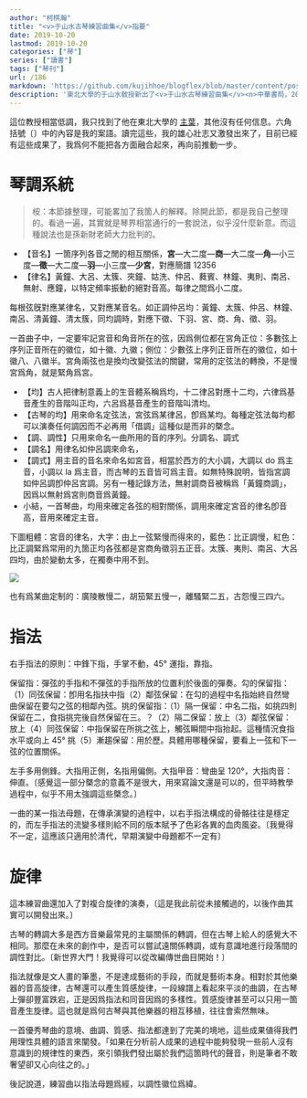 ```yaml
---
author: "柯棋瀚"
title: "<v>于山水古琴練習曲集</v>指要"
date: 2019-10-20
lastmod: 2019-10-20
categories: ["琴"]
series: ["讀書"]
tags: ["琴刊"]
url: /186
markdown: 'https://github.com/kujihhoe/blogflex/blob/master/content/post/186于山水.md'
description: '東北大學的于山水敎授新出了<v>于山水古琴練習曲集</v><n>中華書局，2018 年 11 月</n>，把前言槩括一下發上來，沒買書或者沒時間看的琴友可以看看這篇。'
---
```


這位教授相當低調，我只找到了他在東北大學的 [主葉](https://cssh.northeastern.edu/people/faculty/shuishan-yu/)，其他沒有任何信息。六角括號〔〕中的內容是我的案語。讀完這些，我的雄心壯志又激發出來了，目前已經有這些成果了，我爲何不能把各方面融合起來，再向前推動一步。

# 琴調系統

> 桉：本節據整理，可能畧加了我箇人的解釋。除開此節，都是我自己整理的。看過一遍，其實就是琴界相當通行的一套說法，似乎沒什麼新意。而這種說法也是孫新財老師大力批判的。

- 【音名】一箇序列各音之閒的相互關係，**宮**—<n>大二度</n>—**商**—<n>大二度</n>—**角**—<n>小三度</n>—**徵**—<n>大二度</n>—**羽**—<n>小三度</n>—**少宮**，對應簡譜 12356
- 【律名】黃鐘、大呂、太簇、夾鐘、姑洗、仲呂、蕤賓、林鐘、夷則、南呂、無射、應鐘，以特定頻率振動的絕對音高。每律之間爲小二度。

每根弦旣對應某律名，又對應某音名。如正調仲呂均：黃鐘、太簇、仲呂、林鐘、南呂、清黃鐘、清太簇，同均調時，對應下徵、下羽、宮、商、角、徵、羽。

一首曲子中，一定要牢記宮音和角音所在的弦，因爲側位都在宮角<n>正位：多數弦上序列正音所在的徽位，如十徽、九徽；側位：少數弦上序列正音所在的徽位，如十徽八、八徽半</n>。宮角兩弦也是換均<n>改變弦法</n>的關鍵，常用的定弦法的轉換，不是慢宮爲角，就是緊角爲宮。

- 【均】古人把律制意義上的生音體系稱爲均，十二律呂對應十二均，六律爲基音產生的音階叫正均，六呂爲基音產生的音階叫清均。
- 【古琴的均】用來命名定弦法，宮弦爲某律呂，卽爲某均。每種定弦法<n>每均</n>都可以演奏任何調<n>因而不必再用「借調」這種似是而非的槩念</n>。
- 【調、調性】只用來命名一曲所用的音的序列。分調名、調式
- 【調名】用律名<n>如仲呂調</n>來命名，
- 【調式】用主音的音名來命名<n>如宮音</n>，相當於西方的大小調，大調以 do 爲主音，小調以 la 爲主音，而古琴的五音皆可爲主音。如無特殊說明，皆指宮調<n>如仲呂調卽仲呂宮調。另有一種記錄方法，無射調商音被稱爲「黃鐘商調」，因爲以無射爲宮則商音爲黃鐘</n>。
- 小結，一首琴曲，均用來確定各弦的相對關係，調用來確定宮音的律名<n>卽音高</n>，音用來確定主音。

下圖<n>粗體：宮音的律名，大字：由上一弦緊慢而得來的，藍色：比正調慢，紅色：比正調緊</n>爲常用的九箇正均<n>各弦都是宮商角徵羽五正音</n>。太簇、夷則、南呂、大呂四均，由於變動太多，在獨奏中用不到。

<img src="https://pic.superbed.cn/item/5dab16ae451253d178b5d159.jpg">



也有爲某曲定制的：<v>廣陵散</v>慢二，<v>胡笳</v>緊五慢一，<v>離騷</v>緊二五，<v>古怨</v>慢三四六。

# 指法

右手指法的原則：中鋒下指，手掌不動，45° 運指，靠指。

保留指：彈弦的手指和不彈弦的手指所放的位置利於後面的彈奏。勾的保留指：（1）同弦保留：卽用名指扶中指（2）鄰弦保留：在勾的過程中名指始終自然彎曲保留在要勾之弦的相鄰內弦。挑的保留指：（1）隔一保留：中名二指，如挑四則保留在二，食指挑完後自然保留在三。？（2）隔二保留：放上（3）鄰弦保留：放上（4）同弦保留：中指保留在所挑之弦上，觸弦瞬間中指抬起。這種情況食指水平或向上 45° 挑（5）漸趨保留：用於歷。具體用哪種保留，要看上一弦和下一弦的位置關係。

左手多用側鋒。大指用正側，名指用偏側。大指甲音：彎曲呈 120°，大指肉音：伸直。〔感覺這一部分槩念的意義不是很大，用來寫論文還是可以的，但平時教學過程中，似乎不用太強調這些槩念。〕

一曲的某一指法母題，在傳承演變的過程中，以右手指法構成的骨骼往往是穩定的，而左手指法的流變多樣則給不同的版本賦予了色彩各異的血肉風姿。〔我覺得不一定，這應該只適用於清代，早期演變中母題都不一定有〕

# 旋律

這本練習曲還加入了對複合旋律的演奏，〔這是我此前從未接觸過的，以後作曲其實可以開發出來。〕

古琴的轉調大多是西方音樂最常見的主屬關係的轉調，但在古琴上給人的感覺大不相同。那麼在未來的創作中，是否可以嘗試遠關係轉調，或有意識地進行段落間的調性對比。〔新世界大門！我覺得可以從改編傳世曲目開始！〕

指法就像是文人畫的筆墨，不是達成藝術的手段，而就是藝術本身。相對於其他樂器的音高旋律，古琴還可以產生質感旋律，一段線譜上看起來平淡的曲調，在古琴上彈卻豐富跌宕，正是因爲指法和同音因爲的多樣性。質感旋律甚至可以只用一箇音產生旋律。這也就是爲何古琴與其他樂器的相互移植，往往會索然無味。

一首優秀琴曲的意境、曲調、質感、指法都達到了完美的境地，這些成果値得我們用理性具體的語言來闡發。「如果在分析前人成果的過程中能夠發現一些前人沒有意識到的規律性的東西，來引領我們發出屬於我們這箇時代的聲音，則是筆者不敢奢望卻又心向往之的。」

後記說道，練習曲以指法母題爲經，以調性徽位爲緯。
